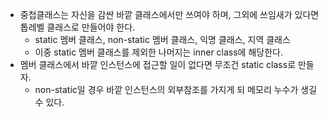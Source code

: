 * 중첩클래스는 자신을 감싼 바깥 클래스에서만 쓰여야 하며, 그외에 쓰임새가 있다면 톱레벨 클래스로 만들어야 한다.
  * static 멤버 클래스, non-static 멤버 클래스, 익명 클래스, 지역 클래스
  * 이중 static 멤버 클래스를 제외한 나머지는 inner class에 해당한다.
* 멤버 클래스에서 바깥 인스턴스에 접근할 일이 없다면 무조건 static class로 만들자.
  * non-static일 경우 바깥 인스턴스의 외부참조를 가지게 되 메모리 누수가 생길 수 있다.
